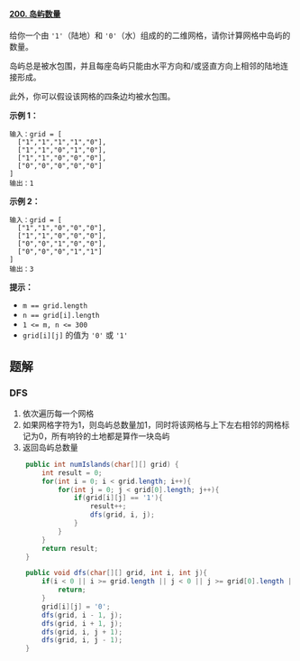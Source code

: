 #### [200. 岛屿数量](https://leetcode-cn.com/problems/number-of-islands/)



给你一个由 `'1'`（陆地）和 `'0'`（水）组成的的二维网格，请你计算网格中岛屿的数量。

岛屿总是被水包围，并且每座岛屿只能由水平方向和/或竖直方向上相邻的陆地连接形成。

此外，你可以假设该网格的四条边均被水包围。

 

**示例 1：**

```
输入：grid = [
  ["1","1","1","1","0"],
  ["1","1","0","1","0"],
  ["1","1","0","0","0"],
  ["0","0","0","0","0"]
]
输出：1
```

**示例 2：**

```
输入：grid = [
  ["1","1","0","0","0"],
  ["1","1","0","0","0"],
  ["0","0","1","0","0"],
  ["0","0","0","1","1"]
]
输出：3
```

 

**提示：**

-   `m == grid.length`
-   `n == grid[i].length`
-   `1 <= m, n <= 300`
-   `grid[i][j]` 的值为 `'0'` 或 `'1'`



## 题解

### DFS

1.  依次遍历每一个网格
2.  如果网格字符为1，则岛屿总数量加1，同时将该网格与上下左右相邻的网格标记为0，所有响铃的土地都是算作一块岛屿
3.  返回岛屿总数量

```java
	public int numIslands(char[][] grid) {
        int result = 0;
        for(int i = 0; i < grid.length; i++){
            for(int j = 0; j < grid[0].length; j++){
                if(grid[i][j] == '1'){
                    result++;
                    dfs(grid, i, j);
                }
            }
        }
        return result;
    }

    public void dfs(char[][] grid, int i, int j){
        if(i < 0 || i >= grid.length || j < 0 || j >= grid[0].length || grid[i][j] == '0'){
            return;
        }
        grid[i][j] = '0';
        dfs(grid, i - 1, j);
        dfs(grid, i + 1, j);
        dfs(grid, i, j + 1);
        dfs(grid, i, j - 1);
    }
```